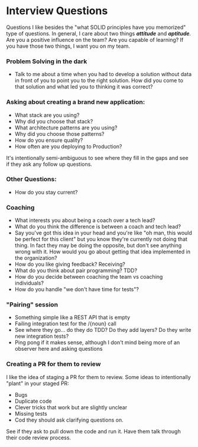 # Interview Questions

Questions I like besides the "what SOLID principles have you memorized" type of questions. In general, I care about two things _**attitude**_ and _**aptitude**_. Are you a positive influence on the team? Are you capable of learning? If you have those two things, I want you on my team.

### Problem Solving in the dark

- Talk to me about a time when you had to develop a solution without data in front of you to point you to the right solution. How did you come to that solution and what led you to thinking it was correct?

### Asking about creating a brand new application:

- What stack are you using?
- Why did you choose that stack?
- What architecture patterns are you using?
- Why did you choose those patterns?
- How do you ensure quality?
- How often are you deploying to Production?

It's intentionally semi-ambiguous to see where they fill in the gaps and see if they ask any follow up questions.

### Other Questions:

- How do you stay current?

### Coaching

- What interests you about being a coach over a tech lead?
- What do you think the difference is between a coach and tech lead?
- Say you've got this idea in your head and you're like "oh man, this would be perfect for this client" but you know they're currently not doing that thing. In fact they may be doing the opposite, but don't see anything wrong with it. How would you go about getting that idea implemented in the organization?
- How do you like giving feedback? Receiving?
- What do you think about pair programming? TDD?
- How do you decide between coaching the team vs coaching individuals?
- How do you handle "we don't have time for tests"?

### "Pairing" session

- Something simple like a REST API that is empty
- Failing integration test for the /{noun} call
- See where they go... do they do TDD? Do they add layers? Do they write new integration tests?
- Ping pong if it makes sense, although I don't mind being more of an observer here and asking questions

### Creating a PR for them to review

I like the idea of staging a PR for them to review. Some ideas to intentionally "plant" in your staged PR:

- Bugs
- Duplicate code
- Clever tricks that work but are slightly unclear
- Missing tests
- Cod they should ask clarifying questions on.

See if they ask to pull down the code and run it. Have them talk through their code review process.
